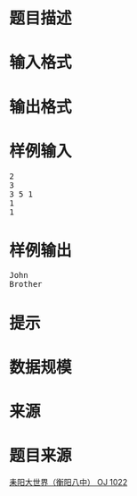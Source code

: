 

# 题目描述


<div class="content">

# 输入格式


<div class="content">

# 输出格式


<div class="content">

# 样例输入


<pre>2 
3 
3 5 1 
1 
1</pre>

# 样例输出


<pre>John
Brother</pre>

# 提示


<div class="content">

# 数据规模


</div>

# 来源


<div class="content">

# 题目来源


<a href="http://www.lydsy.com/JudgeOnline/problem.php?id=1022">耒阳大世界（衡阳八中） OJ 1022</a>

